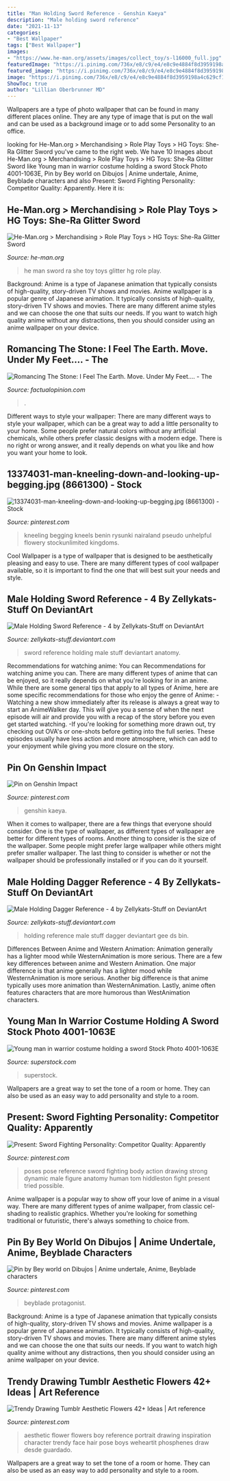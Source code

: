 ```yaml
---
title: "Man Holding Sword Reference - Genshin Kaeya"
description: "Male holding sword reference"
date: "2021-11-13"
categories:
- "Best Wallpaper"
tags: ["Best Wallpaper"]
images:
- "https://www.he-man.org/assets/images/collect_toy/s-l16000_full.jpg"
featuredImage: "https://i.pinimg.com/736x/e8/c9/e4/e8c9e4884f8d3959198a4c629cf1b063.jpg"
featured_image: "https://i.pinimg.com/736x/e8/c9/e4/e8c9e4884f8d3959198a4c629cf1b063.jpg"
image: "https://i.pinimg.com/736x/e8/c9/e4/e8c9e4884f8d3959198a4c629cf1b063.jpg"
ShowToc: true
author: "Lillian Oberbrunner MD"
---
```





Wallpapers are a type of photo wallpaper that can be found in many different places online. They are any type of image that is put on the wall and can be used as a background image or to add some Personality to an office.

	

		
looking for He-Man.org &gt; Merchandising &gt; Role Play Toys &gt; HG Toys: She-Ra Glitter Sword you've came to the right web. We have 10 Images about He-Man.org &gt; Merchandising &gt; Role Play Toys &gt; HG Toys: She-Ra Glitter Sword like Young man in warrior costume holding a sword Stock Photo 4001-1063E, Pin by Bey world on Dibujos | Anime undertale, Anime, Beyblade characters and also Present: Sword Fighting Personality: Competitor Quality: Apparently. Here it is:
		
    
## He-Man.org &gt; Merchandising &gt; Role Play Toys &gt; HG Toys: She-Ra Glitter Sword

<img loading=lazy src="https://www.he-man.org/assets/images/collect_toy/s-l16000_full.jpg" onerror="this.onerror=null;this.src='https://tse4.mm.bing.net/th?id=OIP.DFHVjiuuU4g4Lyu8ayvUYwHaSi&amp;pid=15.1';" alt="He-Man.org &gt; Merchandising &gt; Role Play Toys &gt; HG Toys: She-Ra Glitter Sword">

_Source: he-man.org_

>he man sword ra she toy toys glitter hg role play. 

	

Background: Anime is a type of Japanese animation that typically consists of high-quality, story-driven TV shows and movies.
Anime wallpaper is a popular genre of Japanese animation. It typically consists of high-quality, story-driven TV shows and movies. There are many different anime styles and we can choose the one that suits our needs. If you want to watch high quality anime without any distractions, then you should consider using an anime wallpaper on your device.

    
## Romancing The Stone: I Feel The Earth. Move. Under My Feet.... - The

<img loading=lazy src="https://www.factualopinion.com/.a/6a00d83455e40a69e20120a8ed6b5d970b-600wi" onerror="this.onerror=null;this.src='https://tse3.mm.bing.net/th?id=OIP.tehODVx_MS8zCyWeRedIcAHaDN&amp;pid=15.1';" alt="Romancing The Stone: I Feel The Earth. Move. Under My Feet.... - The">

_Source: factualopinion.com_

>. 

	

Different ways to style your wallpaper:
There are many different ways to style your wallpaper, which can be a great way to add a little personality to your home. Some people prefer natural colors without any artificial chemicals, while others prefer classic designs with a modern edge. There is no right or wrong answer, and it really depends on what you like and how you want your home to look.

    
## 13374031-man-kneeling-down-and-looking-up-begging.jpg (8661300) - Stock

<img loading=lazy src="https://i.pinimg.com/736x/43/56/65/435665b7535c11639decda18e7af9fba.jpg" onerror="this.onerror=null;this.src='https://tse3.mm.bing.net/th?id=OIP.cjtA2WI-9m8UZRydrE75_QHaLH&amp;pid=15.1';" alt="13374031-man-kneeling-down-and-looking-up-begging.jpg (8661300) - Stock">

_Source: pinterest.com_

>kneeling begging kneels benin rysunki nairaland pseudo unhelpful flowery stockunlimited kingdoms. 

	

Cool Wallpaper is a type of wallpaper that is designed to be aesthetically pleasing and easy to use. There are many different types of cool wallpaper available, so it is important to find the one that will best suit your needs and style.

    
## Male Holding Sword Reference - 4 By Zellykats-Stuff On DeviantArt

<img loading=lazy src="https://orig00.deviantart.net/32a1/f/2013/009/e/7/male_holding_sword_reference___4_by_zellykats_stuff-d5r09fl.jpg" onerror="this.onerror=null;this.src='https://tse3.mm.bing.net/th?id=OIP.21WdnpR5O4j3DzfHMuv0HQHaFj&amp;pid=15.1';" alt="Male Holding Sword Reference - 4 by Zellykats-Stuff on DeviantArt">

_Source: zellykats-stuff.deviantart.com_

>sword reference holding male stuff deviantart anatomy. 

	

Recommendations for watching anime: You can
Recommendations for watching anime you can. There are many different types of anime that can be enjoyed, so it really depends on what you're looking for in an anime. While there are some general tips that apply to all types of Anime, here are some specific recommendations for those who enjoy the genre of Anime: 
-Watching a new show immediately after its release is always a great way to start an AnimeWalker day. This will give you a sense of when the next episode will air and provide you with a recap of the story before you even get started watching. 
-If you're looking for something more drawn out, try checking out OVA's or one-shots before getting into the full series. These episodes usually have less action and more atmosphere, which can add to your enjoyment while giving you more closure on the story.

    
## Pin On Genshin Impact

<img loading=lazy src="https://i.pinimg.com/736x/e8/c9/e4/e8c9e4884f8d3959198a4c629cf1b063.jpg" onerror="this.onerror=null;this.src='https://tse2.mm.bing.net/th?id=OIP.qwoGQgVjK7EjwQt5-YdoNQHaQl&amp;pid=15.1';" alt="Pin on Genshin Impact">

_Source: pinterest.com_

>genshin kaeya. 

	

When it comes to wallpaper, there are a few things that everyone should consider. One is the type of wallpaper, as different types of wallpaper are better for different types of rooms. Another thing to consider is the size of the wallpaper. Some people might prefer large wallpaper while others might prefer smaller wallpaper. The last thing to consider is whether or not the wallpaper should be professionally installed or if you can do it yourself.

    
## Male Holding Dagger Reference - 4 By Zellykats-Stuff On DeviantArt

<img loading=lazy src="https://t00.deviantart.net/nQRq8jib_Y3P9899puQqWVeQHco=/300x200/filters:fixed_height(100,100):origin()/pre00/9bde/th/pre/i/2013/009/c/3/male_holding_sword_reference___6_by_zellykats_stuff-d5r09ch.jpg" onerror="this.onerror=null;this.src='https://tse1.mm.bing.net/th?id=OIP.5wlips9AGsLYmFQAany4cwAAAA&amp;pid=15.1';" alt="Male Holding Dagger Reference - 4 by Zellykats-Stuff on DeviantArt">

_Source: zellykats-stuff.deviantart.com_

>holding reference male stuff dagger deviantart gee ds bin. 

	

Differences Between Anime and Western Animation: Animation generally has a lighter mood while WesternAnimation is more serious.
There are a few key differences between anime and Western Animation. One major difference is that anime generally has a lighter mood while WesternAnimation is more serious. Another big difference is that anime typically uses more animation than WesternAnimation. Lastly, anime often features characters that are more humorous than WestAnimation characters.

    
## Young Man In Warrior Costume Holding A Sword Stock Photo 4001-1063E

<img loading=lazy src="https://cdn.superstock.com/4001/Comp/4001-1063E.jpg" onerror="this.onerror=null;this.src='https://tse3.mm.bing.net/th?id=OIP.F-Z91ig9uiuNWMWF4t8enQHaLG&amp;pid=15.1';" alt="Young man in warrior costume holding a sword Stock Photo 4001-1063E">

_Source: superstock.com_

>superstock. 

	

Wallpapers are a great way to set the tone of a room or home. They can also be used as an easy way to add personality and style to a room.

    
## Present: Sword Fighting Personality: Competitor Quality: Apparently

<img loading=lazy src="https://i.pinimg.com/736x/53/03/e8/5303e833ac3d186473734273c3cf7e38--sword-poses-sword-fight-poses.jpg" onerror="this.onerror=null;this.src='https://tse1.mm.bing.net/th?id=OIP.buJuCoy7jWs3w9G0I1e4ZQHaLF&amp;pid=15.1';" alt="Present: Sword Fighting Personality: Competitor Quality: Apparently">

_Source: pinterest.com_

>poses pose reference sword fighting body action drawing strong dynamic male figure anatomy human tom hiddleston fight present tried possible. 

	

Anime wallpaper is a popular way to show off your love of anime in a visual way. There are many different types of anime wallpaper, from classic cel-shading to realistic graphics. Whether you're looking for something traditional or futuristic, there's always something to choice from.

    
## Pin By Bey World On Dibujos | Anime Undertale, Anime, Beyblade Characters

<img loading=lazy src="https://i.pinimg.com/736x/39/fd/60/39fd609a930a0751ebae14a3d1978e2c.jpg" onerror="this.onerror=null;this.src='https://tse2.mm.bing.net/th?id=OIP.MZ_McCevNA0WcgXZyI2wQQHaEK&amp;pid=15.1';" alt="Pin by Bey world on Dibujos | Anime undertale, Anime, Beyblade characters">

_Source: pinterest.com_

>beyblade protagonist. 

	

Background: Anime is a type of Japanese animation that typically consists of high-quality, story-driven TV shows and movies.
Anime wallpaper is a popular genre of Japanese animation. It typically consists of high-quality, story-driven TV shows and movies. There are many different anime styles and we can choose the one that suits our needs. If you want to watch high quality anime without any distractions, then you should consider using an anime wallpaper on your device.

    
## Trendy Drawing Tumblr Aesthetic Flowers 42+ Ideas | Art Reference

<img loading=lazy src="https://i.pinimg.com/736x/5e/b9/55/5eb955267badc5982fd391f412c899a3.jpg" onerror="this.onerror=null;this.src='https://tse1.mm.bing.net/th?id=OIP.JKe-tApJoWj8PJD2WqVaEQAAAA&amp;pid=15.1';" alt="Trendy Drawing Tumblr Aesthetic Flowers 42+ Ideas | Art reference">

_Source: pinterest.com_

>aesthetic flower flowers boy reference portrait drawing inspiration character trendy face hair pose boys weheartit phosphenes draw desde guardado. 

	

Wallpapers are a great way to set the tone of a room or home. They can also be used as an easy way to add personality and style to a room.

